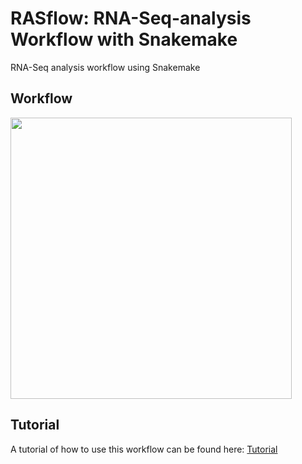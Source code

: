 # RASflow: RNA-Seq-analysis Workflow with Snakemake
RNA-Seq analysis workflow using Snakemake
## Workflow
<img src="https://github.com/zhxiaokang/RNA-Seq-analysis/blob/master/workflow/workflow_chart.jpg" width="450">

## Tutorial
A tutorial of how to use this workflow can be found here: [Tutorial](https://www.overleaf.com/read/rfdsjtndvbwr)
